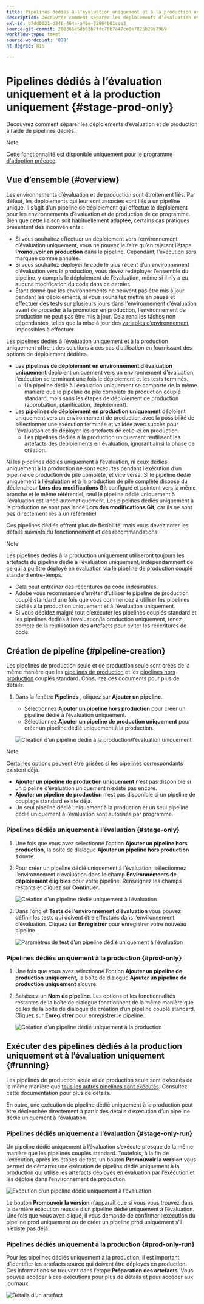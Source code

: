 ```yaml
---
title: Pipelines dédiés à l’évaluation uniquement et à la production uniquement
description: Découvrez comment séparer les déploiements d’évaluation et de production à l’aide de pipelines dédiés.
exl-id: b7dd0021-d346-464a-a49e-72864b01cce3
source-git-commit: 200366e5db92b7ffc79b7a47ce8e7825b29b7969
workflow-type: tm+mt
source-wordcount: '878'
ht-degree: 81%

---
```


# Pipelines dédiés à l’évaluation uniquement et à la production uniquement {#stage-prod-only}

Découvrez comment séparer les déploiements d’évaluation et de production à l’aide de pipelines dédiés.

>[!NOTE]
>
>Cette fonctionnalité est disponible uniquement pour [le programme d&#39;adoption précoce](/help/release-notes/current.md#early-adoption).

## Vue d’ensemble {#overview}

Les environnements d’évaluation et de production sont étroitement liés. Par défaut, les déploiements qui leur sont associés sont liés à un pipeline unique. Il s’agit d’un pipeline de déploiement qui effectue le déploiement pour les environnements d’évaluation et de production de ce programme. Bien que cette liaison soit habituellement adaptée, certains cas pratiques présentent des inconvénients :

* Si vous souhaitez effectuer un déploiement vers l’environnement d’évaluation uniquement, vous ne pouvez le faire qu’en rejetant l’étape **Promouvoir en production** dans le pipeline. Cependant, l’exécution sera marquée comme annulée.
* Si vous souhaitez déployer le code le plus récent d’un environnement d’évaluation vers la production, vous devez redéployer l’ensemble du pipeline, y compris le déploiement de l’évaluation, même si il n’y a eu aucune modification du code dans ce dernier.
* Étant donné que les environnements ne peuvent pas être mis à jour pendant les déploiements, si vous souhaitez mettre en pause et effectuer des tests sur plusieurs jours dans l’environnement d’évaluation avant de procéder à la promotion en production, l’environnement de production ne peut pas être mis à jour. Cela rend les tâches non dépendantes, telles que la mise à jour des [variables d’environnement](/help/getting-started/build-environment.md#environment-variables), impossibles à effectuer.

Les pipelines dédiés à l’évaluation uniquement et à la production uniquement offrent des solutions à ces cas d’utilisation en fournissant des options de déploiement dédiées.

* Les **pipelines de déploiement en environnement d’évaluation uniquement** déploient uniquement vers un environnement d’évaluation, l’exécution se terminant une fois le déploiement et les tests terminés.
   * Un pipeline dédié à l’évaluation uniquement se comporte de la même manière que le pipeline de pile complète de production couplé standard, mais sans les étapes de déploiement de production (approbation, planification, déploiement).
* Les **pipelines de déploiement en production uniquement** déploient uniquement vers un environnement de production avec la possibilité de sélectionner une exécution terminée et validée avec succès pour l’évaluation et de déployer les artefacts de celle-ci en production.
   * Les pipelines dédiés à la production uniquement réutilisent les artefacts des déploiements en évaluation, ignorant ainsi la phase de création.

Ni les pipelines dédiés uniquement à l’évaluation, ni ceux dédiés uniquement à la production ne sont exécutés pendant l’exécution d’un pipeline de production de pile complète, et vice versa. Si le pipeline dédié uniquement à l’évaluation et à la production de pile complète dispose du déclencheur **Lors des modifications Git** configuré et pointent vers la même branche et le même référentiel, seul le pipeline dédié uniquement à l’évaluation est lancé automatiquement. Les pipelines dédiés uniquement à la production ne sont pas lancé **Lors des modifications Git**, car ils ne sont pas directement liés à un référentiel.

Ces pipelines dédiés offrent plus de flexibilité, mais vous devez noter les détails suivants du fonctionnement et des recommandations.

>[!NOTE]
>
>Les pipelines dédiés à la production uniquement utiliseront toujours les artefacts du pipeline dédié à l’évaluation uniquement, indépendamment de ce qui a pu être déployé en évaluation via le pipeline de production couplé standard entre-temps.
>
>* Cela peut entraîner des réécritures de code indésirables.
>* Adobe vous recommande d’arrêter d’utiliser le pipeline de production couplé standard une fois que vous commencez à utiliser les pipelines dédiés à la production uniquement et à l’évaluation uniquement.
>* Si vous décidez malgré tout d’exécuter les pipelines couplés standard et les pipelines dédiés à l’évaluation/la production uniquement, tenez compte de la réutilisation des artefacts pour éviter les réécritures de code.

## Création de pipeline {#pipeline-creation}

Les pipelines de production seule et de production seule sont créés de la même manière que les [pipelines de production](/help/using/production-pipelines.md) et les [pipelines hors production](/help/using/non-production-pipelines.md) couplés standard. Consultez ces documents pour plus de détails.

1. Dans la fenêtre **Pipelines** , cliquez sur **Ajouter un pipeline**.

   * Sélectionnez **Ajouter un pipeline hors production** pour créer un pipeline dédié à l’évaluation uniquement.
   * Sélectionnez **Ajouter un pipeline de production uniquement** pour créer un pipeline dédié uniquement à la production.

   ![Création d’un pipeline dédié à la production/l’évaluation uniquement](/help/assets/configure-pipelines/prod-stage-pipelines.png)

>[!NOTE]
>
>Certaines options peuvent être grisées si les pipelines correspondants existent déjà.
>
>* **Ajouter un pipeline de production uniquement** n’est pas disponible si un pipeline d’évaluation uniquement n’existe pas encore.
>* **Ajouter un pipeline de production** n’est pas disponible si un pipeline de couplage standard existe déjà.
>* Un seul pipeline dédié uniquement à la production et un seul pipeline dédié uniquement à l’évaluation sont autorisés par programme.

### Pipelines dédiés uniquement à l’évaluation {#stage-only}

1. Une fois que vous avez sélectionné l’option **Ajouter un pipeline hors production**, la boîte de dialogue **Ajouter un pipeline hors production** s’ouvre.
1. Pour créer un pipeline dédié uniquement à l’évaluation, sélectionnez l’environnement d’évaluation dans le champ **Environnements de déploiement éligibles** pour votre pipeline. Renseignez les champs restants et cliquez sur **Continuer**.

   ![Création d’un pipeline dédié uniquement à l’évaluation](/help/assets/configure-pipelines/stage-only.png)

1. Dans l’onglet **Tests de l’environnement d’évaluation** vous pouvez définir les tests qui doivent être effectués dans l’environnement d’évaluation. Cliquez sur **Enregistrer** pour enregistrer votre nouveau pipeline.

   ![Paramètres de test d’un pipeline dédié uniquement à l’évaluation](/help/assets/configure-pipelines/stage-only-test.png)

### Pipelines dédiés uniquement à la production {#prod-only}

1. Une fois que vous avez sélectionné l’option **Ajouter un pipeline de production uniquement**, la boîte de dialogue **Ajouter un pipeline de production uniquement** s’ouvre.
1. Saisissez un **Nom de pipeline**. Les options et les fonctionnalités restantes de la boîte de dialogue fonctionnent de la même manière que celles de la boîte de dialogue de création d’un pipeline couplé standard. Cliquez sur **Enregistrer** pour enregistrer le pipeline.

   ![Création d’un pipeline dédié uniquement à la production](/help/assets/configure-pipelines/prod-only-pipeline.png)

## Exécuter des pipelines dédiés à la production uniquement et à l’évaluation uniquement {#running}

Les pipelines de production seule et de production seule sont exécutés de la même manière que [ tous les autres pipelines sont exécutés](/help/using/managing-pipelines.md#running-pipelines). Consultez cette documentation pour plus de détails.

En outre, une exécution de pipeline dédié uniquement à la production peut être déclenchée directement à partir des détails d’exécution d’un pipeline dédié uniquement à l’évaluation.

### Pipelines dédiés uniquement à l’évaluation {#stage-only-run}

Un pipeline dédié uniquement à l’évaluation s’exécute presque de la même manière que les pipelines couplés standard. Toutefois, à la fin de l’exécution, après les étapes de test, un bouton **Promouvoir la version** vous permet de démarrer une exécution de pipeline dédié uniquement à la production qui utilise les artefacts déployés en évaluation par l’exécution et les déploie dans l’environnement de production.

![Exécution d’un pipeline dédié uniquement à l’évaluation](/help/assets/configure-pipelines/stage-only-pipeline-run.png)

Le bouton **Promouvoir la version** n’apparaît que si vous vous trouvez dans la dernière exécution réussie d’un pipeline dédié uniquement à l’évaluation. Une fois que vous avez cliqué, il vous demande de confirmer l’exécution du pipeline prod uniquement ou de créer un pipeline prod uniquement s’il n’existe pas déjà.

### Pipelines dédiés uniquement à la production {#prod-only-run}

Pour les pipelines dédiés uniquement à la production, il est important d’identifier les artefacts source qui doivent être déployés en production. Ces informations se trouvent dans l’étape **Préparation des artefacts**. Vous pouvez accéder à ces exécutions pour plus de détails et pour accéder aux journaux.

![Détails d’un artefact](/help/assets/configure-pipelines/prod-only-pipeline-run.png)
